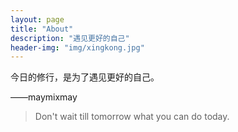 ```yaml
---
layout: page
title: "About"
description: "遇见更好的自己"
header-img: "img/xingkong.jpg"
---
```


今日的修行，是为了遇见更好的自己。


——maymixmay


>Don't wait till tomorrow what you can do today.



